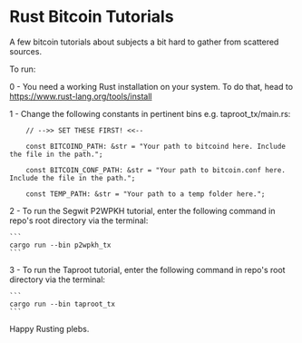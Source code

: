 # Rust Bitcoin Tutorials

A few bitcoin tutorials about subjects a bit hard to gather from scattered sources.

To run:

0 - You need a working Rust installation on your system. To do that, head to https://www.rust-lang.org/tools/install

1 - Change the following constants in pertinent bins e.g. taproot_tx/main.rs:

        // -->> SET THESE FIRST! <<--

        const BITCOIND_PATH: &str = "Your path to bitcoind here. Include the file in the path.";

        const BITCOIN_CONF_PATH: &str = "Your path to bitcoin.conf here. Include the file in the path.";

        const TEMP_PATH: &str = "Your path to a temp folder here.";

2 - To run the Segwit P2WPKH tutorial, enter the following command in repo's root directory via the terminal:

    ```
    cargo run --bin p2wpkh_tx
    ```
3 - To run the Taproot tutorial, enter the following command in repo's root directory via the terminal:

    ```
    cargo run --bin taproot_tx
    ```

 Happy Rusting plebs.
